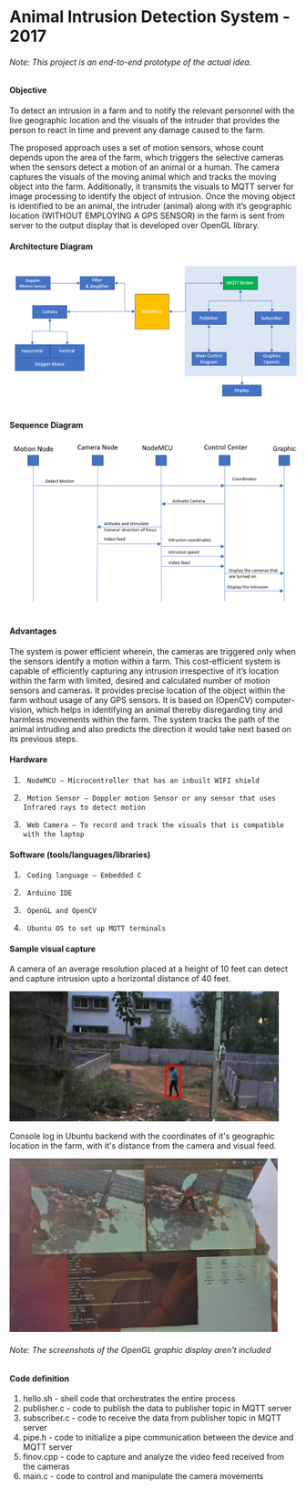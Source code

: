 # Animal Intrusion Detection System - 2017
######  Note: This project is an end-to-end prototype of the actual idea.

#### Objective

   To detect an intrusion in a farm and to notify the relevant personnel with the live geographic location and the visuals of the intruder that provides the person to react in time and prevent any damage caused to the farm.

The proposed approach uses a set of motion sensors, whose count depends upon the area of the farm, which triggers the selective cameras when the sensors detect a motion of an animal or a human. The camera captures the visuals of the moving animal which and tracks the moving object into the farm. Additionally, it transmits the visuals to MQTT server for image processing to identify the object of intrusion. Once the moving object is identified to be an animal, the intruder (animal) along with it’s geographic location (WITHOUT EMPLOYING A GPS SENSOR) in the farm is sent from server to the output display that is developed over OpenGL library.

#### Architecture Diagram
![Architecture.png](Architecture.png)

#### Sequence Diagram
![sequence_diagram.png](sequence_diagram.png)

#### Advantages
The system is power efficient wherein, the cameras are triggered only when the sensors identify a motion within a farm.
This cost-efficient system is capable of efficiently capturing any intrusion irrespective of it’s location within the farm with limited, desired and calculated number of motion sensors and cameras.
It provides precise location of the object within the farm without usage of any GPS sensors.
It is based on (OpenCV) computer-vision, which helps in identifying an animal thereby disregarding tiny and harmless movements within the farm.
The system tracks the path of the animal intruding and also predicts the direction it would take next based on its previous steps.

#### Hardware

1.      NodeMCU – Microcontroller that has an inbuilt WIFI shield
2.      Motion Sensor – Doppler motion Sensor or any sensor that uses Infrared rays to detect motion
3.      Web Camera – To record and track the visuals that is compatible with the laptop

#### Software (tools/languages/libraries)

1.      Coding language – Embedded C
2.      Arduino IDE
3.      OpenGL and OpenCV
4.      Ubuntu OS to set up MQTT terminals

#### Sample visual capture

A camera of an average resolution placed at a height of 10 feet can detect and capture intrusion upto a horizontal distance of 40 feet.

![Capture_1.png](Capture_1.png)

Console log in Ubuntu backend with the coordinates of it's geographic location in the farm, with it's distance from the camera and visual feed.

![Capture_2.png](Capture_2.png)

###### Note: The screenshots of the OpenGL graphic display aren't included

#### Code definition

1.   hello.sh - shell code that orchestrates the entire process
2.   publisher.c - code to publish the data to publisher topic in MQTT server
3.   subscriber.c - code to receive the data from publisher topic in MQTT server
4.   pipe.h - code to initialize a pipe communication between the device and MQTT server
5.   finov.cpp - code to capture and analyze the video feed received from the cameras
6.   main.c - code to control and manipulate the camera  movements
